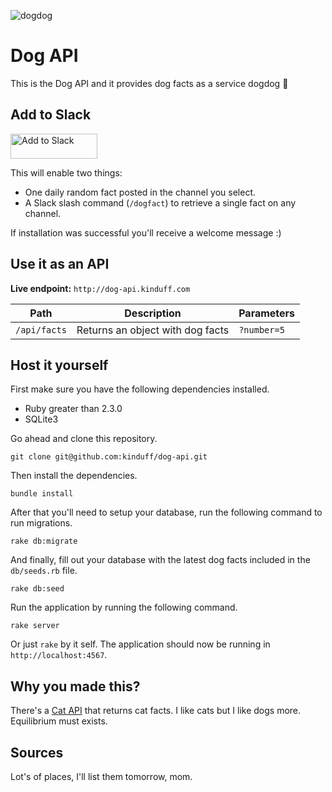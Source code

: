 ![dogdog](https://cloud.githubusercontent.com/assets/1270156/19244552/67e751ba-8ee2-11e6-9b6e-3a6e1b307db4.png)

# Dog API
This is the Dog API and it provides dog facts as a service dogdog :dog:

## Add to Slack
<a href="https://slack.com/oauth/authorize?scope=incoming-webhook,commands&client_id=2160638498.90708647394"><img alt="Add to Slack" height="40" width="139" src="https://platform.slack-edge.com/img/add_to_slack.png" srcset="https://platform.slack-edge.com/img/add_to_slack.png 1x, https://platform.slack-edge.com/img/add_to_slack@2x.png 2x" /></a>

This will enable two things:

- One daily random fact posted in the channel you select.
- A Slack slash command (`/dogfact`) to retrieve a single fact on any channel.

If installation was successful you'll receive a welcome message :)

## Use it as an API

**Live endpoint:** `http://dog-api.kinduff.com`

| Path         | Description  | Parameters
| ------------ | ------------ | ----------
| `/api/facts` | Returns an object with dog facts | `?number=5`

## Host it yourself
First make sure you have the following dependencies installed.

- Ruby greater than 2.3.0
- SQLite3

Go ahead and clone this repository.

```
git clone git@github.com:kinduff/dog-api.git
```

Then install the dependencies.

```
bundle install
```

After that you'll need to setup your database, run the following command to run migrations. 

```
rake db:migrate
```

And finally, fill out your database with the latest dog facts included in the `db/seeds.rb` file.

```
rake db:seed
```

Run the application by running the following command.

```
rake server
```

Or just `rake` by it self. The application should now be running in `http://localhost:4567`.

## Why you made this?
There's a [Cat API](http://catfacts-api.appspot.com) that returns cat facts. I like cats but I like dogs more. Equilibrium must exists.

## Sources
Lot's of places, I'll list them tomorrow, mom.
